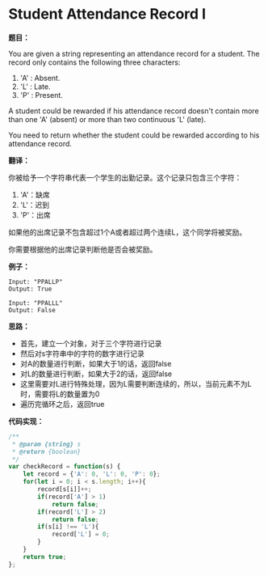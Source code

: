 # Student Attendance Record I

**题目：**

You are given a string representing an attendance record for a student. The record only contains the following three characters:

1. 'A' : Absent.
2. 'L' : Late.
3. 'P' : Present.

A student could be rewarded if his attendance record doesn't contain more than one 'A' (absent) or more than two continuous 'L' (late).

You need to return whether the student could be rewarded according to his attendance record.

**翻译：**

你被给予一个字符串代表一个学生的出勤记录。这个记录只包含三个字符：

1. 'A'：缺席
2. 'L'：迟到
3. 'P'：出席

如果他的出席记录不包含超过1个A或者超过两个连续L，这个同学将被奖励。

你需要根据他的出席记录判断他是否会被奖励。

**例子：**

```
Input: "PPALLP"
Output: True
```

```
Input: "PPALLL"
Output: False
```

**思路：**

* 首先，建立一个对象，对于三个字符进行记录
* 然后对s字符串中的字符的数字进行记录
* 对A的数量进行判断，如果大于1的话，返回false
* 对L的数量进行判断，如果大于2的话，返回false
* 这里需要对L进行特殊处理，因为L需要判断连续的，所以，当前元素不为L时，需要将L的数量置为0
* 遍历完循环之后，返回true

**代码实现：**

```javascript
/**
 * @param {string} s
 * @return {boolean}
 */
var checkRecord = function(s) {
    let record = {'A': 0, 'L': 0, 'P': 0};
    for(let i = 0; i < s.length; i++){
        record[s[i]]++;
        if(record['A'] > 1)
            return false;
        if(record['L'] > 2)
            return false;
        if(s[i] !== 'L'){
            record['L'] = 0;
        }
    }
    return true;
};
```